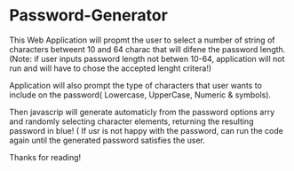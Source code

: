 # Password-Generator


This Web Application will propmt the user to select a number of string of characters betweent 10 and 64 charac that will difene the password length. (Note: if user inputs password length not betwen 10-64, application will not run and will have to chose the accepted lenght critera!)

Application will also  prompt the type of characters that user wants to include on the password( Lowercase, UpperCase, Numeric & symbols).

Then javascrip will generate automaticly from the password options arry and randomly selecting character elements,  returning the resulting password in blue! ( If usr is not happy with the password, can run the code again until the generated password satisfies the user. 

Thanks for reading!




